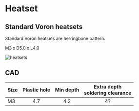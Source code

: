 # Heatset

## Standard Voron heatsets

Standard Voron heatsets are herringbone pattern.

M3 x D5.0 x L4.0

![heatsets](/img/cad_heatsets.jpg)

## CAD

| Size | Plastic hole | Min depth | Extra depth<br/>soldering clearance |
|------|:------------:|:---------:|:-----------------------------------:|
| M3   |     4.7      |    4.2    |                 4?                  |
